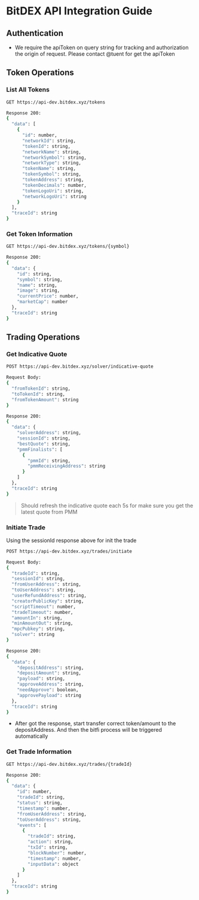 # BitDEX API Integration Guide

## Authentication
- We require the apiToken on query string for tracking and authorization the origin of request. Please contact @tuent for get the apiToken

## Token Operations

### List All Tokens
```bash
GET https://api-dev.bitdex.xyz/tokens

Response 200:
{
  "data": [
    {
      "id": number,
      "networkId": string,
      "tokenId": string,
      "networkName": string, 
      "networkSymbol": string,
      "networkType": string,
      "tokenName": string,
      "tokenSymbol": string,
      "tokenAddress": string,
      "tokenDecimals": number,
      "tokenLogoUri": string,
      "networkLogoUri": string
    }
  ],
  "traceId": string
}
```

### Get Token Information
```bash
GET https://api-dev.bitdex.xyz/tokens/{symbol}

Response 200:
{
  "data": {
    "id": string,
    "symbol": string,
    "name": string,
    "image": string,
    "currentPrice": number,
    "marketCap": number
  },
  "traceId": string
}
```

## Trading Operations

### Get Indicative Quote
```bash
POST https://api-dev.bitdex.xyz/solver/indicative-quote

Request Body:
{
  "fromTokenId": string,
  "toTokenId": string, 
  "fromTokenAmount": string
}

Response 200:
{
  "data": {
    "solverAddress": string,
    "sessionId": string,
    "bestQuote": string,
    "pmmFinalists": [
      {
        "pmmId": string,
        "pmmReceivingAddress": string
      }
    ]
  },
  "traceId": string
}
```

> Should refresh the indicative quote each 5s for make sure you get the latest quote from PMM

### Initiate Trade

Using the sessionId response above for init the trade

```bash
POST https://api-dev.bitdex.xyz/trades/initiate

Request Body:
{
  "tradeId": string,
  "sessionId": string,
  "fromUserAddress": string,
  "toUserAddress": string,
  "userRefundAddress": string,
  "creatorPublicKey": string,
  "scriptTimeout": number,
  "tradeTimeout": number,
  "amountIn": string,
  "minAmountOut": string,
  "mpcPubkey": string,
  "solver": string
}

Response 200:
{
  "data": {
    "depositAddress": string,
    "depositAmount": string,
    "payload": string,
    "approveAddress": string,
    "needApprove": boolean,
    "approvePayload": string
  },
  "traceId": string
}
```

- After got the response, start transfer correct token/amount to the depositAddress. And then the bitfi process will be triggered automatically 

### Get Trade Information
```bash
GET https://api-dev.bitdex.xyz/trades/{tradeId}

Response 200:
{
  "data": {
    "id": number,
    "tradeId": string,
    "status": string,
    "timestamp": number,
    "fromUserAddress": string,
    "toUserAddress": string,
    "events": [
      {
        "tradeId": string,
        "action": string,
        "txId": string,
        "blockNumber": number,
        "timestamp": number,
        "inputData": object
      }
    ]
  },
  "traceId": string
}
```
